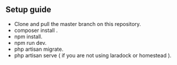 

## Setup guide

- Clone and pull the master branch on this repository.
- composer install .
- npm install.
- npm run dev.
- php artisan migrate.
- php artisan serve ( if you are not using laradock or homestead ).
